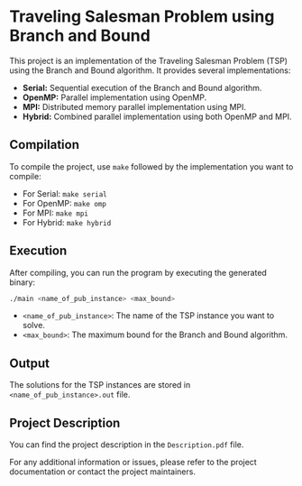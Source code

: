 # Traveling Salesman Problem using Branch and Bound

This project is an implementation of the Traveling Salesman Problem (TSP) using the Branch and Bound algorithm. It provides several implementations:

- **Serial:** Sequential execution of the Branch and Bound algorithm.
- **OpenMP:** Parallel implementation using OpenMP.
- **MPI:** Distributed memory parallel implementation using MPI.
- **Hybrid:** Combined parallel implementation using both OpenMP and MPI.

## Compilation

To compile the project, use `make` followed by the implementation you want to compile:

- For Serial: `make serial`
- For OpenMP: `make omp`
- For MPI: `make mpi`
- For Hybrid: `make hybrid`

## Execution

After compiling, you can run the program by executing the generated binary:
```bash
./main <name_of_pub_instance> <max_bound>
```

- `<name_of_pub_instance>`: The name of the TSP instance you want to solve.
- `<max_bound>`: The maximum bound for the Branch and Bound algorithm.

## Output

The solutions for the TSP instances are stored in `<name_of_pub_instance>.out` file.

## Project Description

You can find the project description in the `Description.pdf` file.

For any additional information or issues, please refer to the project documentation or contact the project maintainers.
